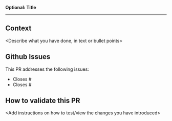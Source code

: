 **Optional: Title**

---

## Context

<Describe what you have done, in text or bullet points>


## Github Issues

This PR addresses the following issues:

- Closes #<issue-number>
- Closes #<issue-number>


## How to validate this PR

<Add instructions on how to test/view the changes you have introduced> 
